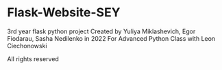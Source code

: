 # Flask-Website-SEY
3rd year flask python project 
Created by Yuliya Miklashevich, Egor Fiodarau, Sasha Nedilenko in 2022
For Advanced Python Class with Leon Ciechonowski

All rights reserved
